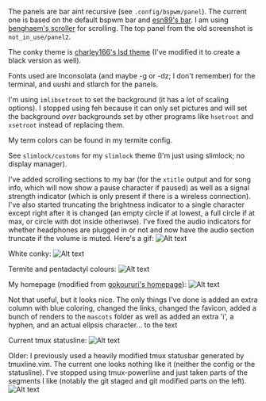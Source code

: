 The panels are bar aint recursive (see `.config/bspwm/panel`). The current one is based on the default bspwm bar and [esn89's bar](https://github.com/esn89/dotfiles). I am using [benghaem's scroller](https://github.com/benghaem/dotfiles/tree/master/bin/panel) for scrolling. The top panel from the old screenshot is `not_in_use/panel2`.

The conky theme is [charley166's lsd theme](http://charley166.deviantart.com/art/LSD-conky-config-v2-0-392188352) (I've modified it to create a black version as well).

Fonts used are Inconsolata (and maybe -g or -dz; I don't remember) for the terminal, and uushi and stlarch for the panels.

I'm using `imlibsetroot` to set the background (it has a lot of scaling options). I stopped using feh because it can only set pictures and will set the background _over_ backgrounds set by other programs like `hsetroot` and `xsetroot` instead of replacing them.

My term colors can be found in my termite config.

See `slimlock/customs` for my `slimlock` theme (I'm just using slimlock; no display manager).

I've added scrolling sections to my bar (for the `xtitle` output and for song info, which will now show a pause character if paused) as well as a signal strength indicator (which is only present if there is a wireless connection). I've also started truncating the brightness indicator to a single character except right after it is changed  (an empty circle if at lowest, a full circle if at max, or circle with dot inside otheriwse). I've fixed the audio indicators for whether headphones are plugged in or not and now have the audio section truncate if the volume is muted. Here's a gif:
![Alt text](https://raw.github.com/angelic-sedition/dotfiles/master/aesthetics/bar.gif "Scrolling BAR")

White conky:
![Alt text](https://raw.github.com/angelic-sedition/dotfiles/master/aesthetics/clean.png "Clean Desktop")

Termite and pentadactyl colours:
![Alt text](https://raw.github.com/angelic-sedition/dotfiles/master/aesthetics/term_and_penta_colours.png "Term and Penta Colours")

My homepage (modified from [gokoururi's homepage](https://github.com/gokoururi/homepage)):
![Alt text](https://raw.github.com/angelic-sedition/dotfiles/master/aesthetics/homepage.png "HOMEPAGE")

Not that useful, but it looks nice. The only things I've done is added an extra column with blue coloring, changed the links, changed the favicon, added a bunch of renders to the `mascots` folder as well as added an extra 'i', a hyphen, and an actual ellpsis character… to the text

Current tmux statusline:
![Alt text](https://raw.github.com/angelic-sedition/dotfiles/master/aesthetics/newtmuxline.png "tmuxline")

Older:
I previously used a heavily modified tmux statusbar generated by tmuxline.vim. The current one looks nothing like it (neither the config or the statusline). I've stopped using tmux-powerline and just taken parts of the segments I like (notably the git staged and git modified parts on the left).
![Alt text](https://raw.github.com/angelic-sedition/dotfiles/master/aesthetics/tmux_statusline.png "SCREENSHOT")
